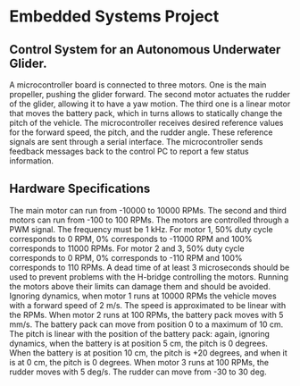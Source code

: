 # Embedded Systems Project
## Control System for an Autonomous Underwater Glider.
A microcontroller board is connected to three motors. One is the main propeller, pushing the glider forward. The second motor actuates the rudder of the glider, allowing it to have a yaw motion. The third one is a linear motor that moves the battery pack, which in turns allows to statically change the pitch of the vehicle.
The microcontroller receives desired reference values for the forward speed, the pitch, and the rudder angle. These reference signals are sent through a serial interface. The microcontroller sends feedback messages back to the control PC to report a few status information.

## Hardware Specifications
The main motor can run from -10000 to 10000 RPMs.
The second and third motors can run from -100 to 100 RPMs.
The motors are controlled through a PWM signal.
The frequency must be 1 kHz.
For motor 1, 50% duty cycle corresponds to 0 RPM, 0% corresponds to -11000 RPM and 100% corresponds to 11000 RPMs.
For motor 2 and 3, 50% duty cycle corresponds to 0 RPM, 0% corresponds to -110 RPM and 100% corresponds to 110 RPMs.
A dead time of at least 3 microseconds should be used to prevent problems with the H-bridge controlling the motors.
Running the motors above their limits can damage them and should be avoided.
Ignoring dynamics, when motor 1 runs at 10000 RPMs the vehicle moves with a forward speed of 2 m/s. The speed is approximated to be linear with the RPMs.
When motor 2 runs at 100 RPMs, the battery pack moves with 5 mm/s. The battery pack can move from position 0 to a maximum of 10 cm. The pitch is linear with the position of the battery pack: again, ignoring dynamics, when the battery is at position 5 cm, the pitch is 0 degrees. When the battery is at position 10 cm, the pitch is +20 degrees, and when it is at 0 cm, the pitch is 0 degrees.
When motor 3 runs at 100 RPMs, the rudder moves with 5 deg/s. The rudder can move from -30 to 30 deg.
